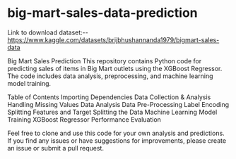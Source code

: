 # big-mart-sales-data-prediction

Link to download dataset:--
 https://www.kaggle.com/datasets/brijbhushannanda1979/bigmart-sales-data


 
Big Mart Sales Prediction
This repository contains Python code for predicting sales of items in Big Mart outlets using the XGBoost Regressor. The code includes data analysis, preprocessing, and machine learning model training.

Table of Contents
Importing Dependencies
Data Collection & Analysis
Handling Missing Values
Data Analysis
Data Pre-Processing
Label Encoding
Splitting Features and Target
Splitting the Data
Machine Learning Model Training
XGBoost Regressor
Performance Evaluation


Feel free to clone and use this code for your own analysis and predictions. If you find any issues or have suggestions for improvements, please create an issue or submit a pull request.
